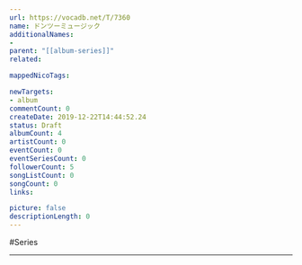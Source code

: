 ```yaml
---
url: https://vocadb.net/T/7360
name: ドンツーミュージック
additionalNames: 
- 
parent: "[[album-series]]"
related:

mappedNicoTags:

newTargets:
- album
commentCount: 0
createDate: 2019-12-22T14:44:52.24
status: Draft
albumCount: 4
artistCount: 0
eventCount: 0
eventSeriesCount: 0
followerCount: 5
songListCount: 0
songCount: 0
links: 

picture: false
descriptionLength: 0
---
```


#Series



---

